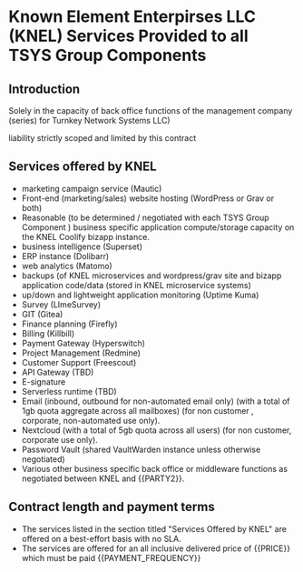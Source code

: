 # Known Element Enterpirses LLC (KNEL) Services Provided to all TSYS Group Components

## Introduction

Solely in the capacity of back office functions of the management company (series) for Turnkey Network Systems LLC) 

liability strictly scoped and limited by this contract


## Services offered by KNEL

- marketing campaign service (Mautic)
- Front-end (marketing/sales) website hosting (WordPress or Grav or both)
- Reasonable (to be determined / negotiated with each TSYS Group Component ) business specific application compute/storage capacity on the KNEL Coolify bizapp instance. 
- business intelligence (Superset)
- ERP instance (Dolibarr)
- web analytics (Matomo)
- backups (of KNEL microservices and wordpress/grav site and bizapp application code/data (stored in KNEL microservice systems)
- up/down and lightweight application monitoring (Uptime Kuma)
- Survey (LImeSurvey)
- GIT (Gitea)
- Finance planning (Firefly)
- Billing (Killbill)
- Payment Gateway (Hyperswitch)
- Project Management (Redmine)
- Customer Support (Freescout)
- API Gateway (TBD)
- E-signature 
- Serverless runtime (TBD)
- Email (inbound, outbound for non-automated email only) (with a total of 1gb quota aggregate across all mailboxes) (for non customer , corporate, non-automated use only).
- Nextcloud (with a total of 5gb quota across all users) (for non customer, corporate use only).
- Password Vault (shared VaultWarden instance unless otherwise negotiated)
- Various other business specific back office or middleware functions as negotiated between KNEL and {{PARTY2}}.

## Contract length and payment terms


- The services listed in the section titled "Services Offered by KNEL" are offered on a best-effort basis with no SLA. 
- The services are offered for an all inclusive delivered price of {{PRICE}} which must be paid {{PAYMENT_FREQUENCY}}
